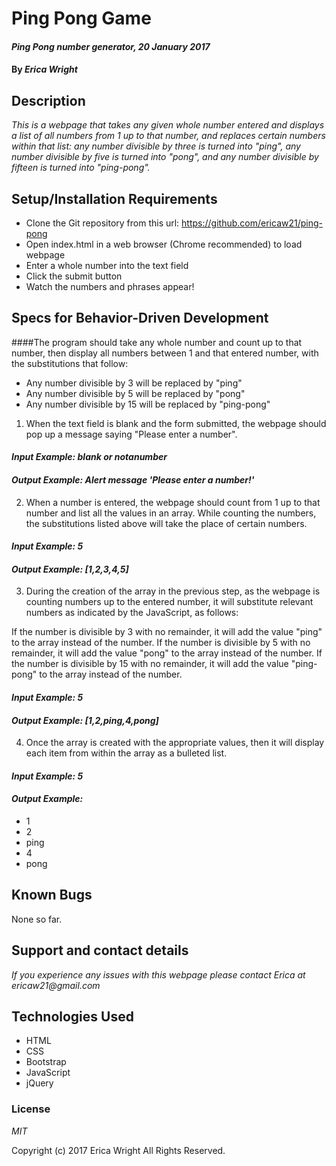 # Ping Pong Game

#### _Ping Pong number generator, 20 January 2017_

#### By _**Erica Wright**_

## Description

_This is a webpage that takes any given whole number entered and displays a list of all numbers from 1 up to that number, and replaces certain numbers within that list: any number divisible by three is turned into "ping", any number divisible by five is turned into "pong", and any number divisible by fifteen is turned into "ping-pong"._

## Setup/Installation Requirements

* Clone the Git repository from this url: https://github.com/ericaw21/ping-pong
* Open index.html in a web browser (Chrome recommended) to load webpage
* Enter a whole number into the text field
* Click the submit button
* Watch the numbers and phrases appear!

## Specs for Behavior-Driven Development

####The program should take any whole number and count up to that number, then display all numbers between 1 and that entered number, with the substitutions that follow:

* Any number divisible by 3 will be replaced by "ping"
* Any number divisible by 5 will be replaced by "pong"
* Any number divisible by 15 will be replaced by "ping-pong"

1. When the text field is blank and the form submitted, the webpage should pop up a message saying "Please enter a number".

  #### _Input Example: blank or notanumber_
  #### _Output Example: Alert message 'Please enter a number!'_

2. When a number is entered, the webpage should count from 1 up to that number and list all the values in an array. While counting the numbers, the substitutions listed above will take the place of certain numbers.

  #### _Input Example: 5_
  #### _Output Example: [1,2,3,4,5]_

3. During the creation of the array in the previous step, as the webpage is counting numbers up to the entered number, it will substitute relevant numbers as indicated by the JavaScript, as follows:

If the number is divisible by 3 with no remainder, it will add the value "ping" to the array instead of the number. If the number is divisible by 5 with no remainder, it will add the value "pong" to the array instead of the number. If the number is divisible by 15 with no remainder, it will add the value "ping-pong" to the array instead of the number.

  #### _Input Example: 5_
  #### _Output Example: [1,2,ping,4,pong]_

4. Once the array is created with the appropriate values, then it will display each item from within the array as a bulleted list.

  #### _Input Example: 5_
  #### _Output Example:_
  * 1
  * 2
  * ping
  * 4
  * pong

## Known Bugs

None so far.

## Support and contact details

_If you experience any issues with this webpage please contact Erica at ericaw21@gmail.com_

## Technologies Used

* HTML
* CSS
* Bootstrap
* JavaScript
* jQuery

### License

*MIT*

Copyright (c) 2017 Erica Wright All Rights Reserved.
